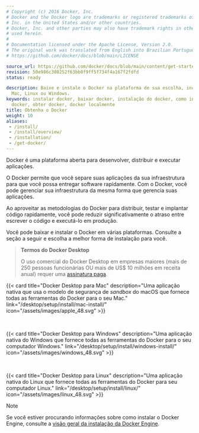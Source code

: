 ```yaml
---
# Copyright (c) 2016 Docker, Inc.
# Docker and the Docker logo are trademarks or registered trademarks of Docker,
# Inc. in the United States and/or other countries.
# Docker, Inc. and other parties may also have trademark rights in other terms
# used herein.
#
# Documentation licensed under the Apache License, Version 2.0.
# The original work was translated from English into Brazilian Portuguese.
# https://github.com/docker/docs/blob/main/LICENSE

source_url: https://github.com/docker/docs/blob/main/content/get-started/get-docker.md
revision: 50e986c308252f63bb0f9ff5f734f4a167f2fdfd
status: ready

description: Baixe e instale o Docker na plataforma de sua escolha, incluindo
  Mac, Linux ou Windows.
keywords: instalar docker, baixar docker, instalação do docker, como instalar
  docker, obter docker, docker localmente
title: Obtenha o Docker
weight: 10
aliases:
 - /install/
 - /install/overview/
 - /installation/
 - /get-docker/
---
```

Docker é uma plataforma aberta para desenvolver, distribuir e executar
aplicações.

O Docker permite que você separe suas aplicações da sua infraestrutura para que
você possa entregar software rapidamente.
Com o Docker, você pode gerenciar sua infraestrutura da mesma forma que gerencia
suas aplicações.

Ao aproveitar as metodologias do Docker para distribuir, testar e implantar
código rapidamente, você pode reduzir significativamente o atraso entre escrever
o código e executá-lo em produção.

Você pode baixar e instalar o Docker em várias plataformas.
Consulte a seção a seguir e escolha a melhor forma de instalação para você.

> **Termos do Docker Desktop**
>
> O uso comercial do Docker Desktop em empresas maiores (mais de 250 pessoas
> funcionárias OU mais de US$ 10 milhões em receita anual) requer uma
> [assinatura paga](https://www.docker.com/pricing/).

{{< card
  title="Docker Desktop para Mac"
  description="Uma aplicação nativa que usa o modelo de segurança de _sandbox_ do macOS que fornece todas as ferramentas do Docker para o seu Mac."
  link="/desktop/setup/install/mac-install/"
  icon="/assets/images/apple_48.svg" >}}

<br>

{{< card
  title="Docker Desktop para Windows"
  description="Uma aplicação nativa do Windows que fornece todas as ferramentas do Docker para o seu computador Windows."
  link="/desktop/setup/install/windows-install/"
  icon="/assets/images/windows_48.svg" >}}

<br>

{{< card
  title="Docker Desktop para Linux"
  description="Uma aplicação nativa do Linux que fornece todas as ferramentas do Docker para seu computador Linux."
  link="/desktop/setup/install/linux/"
  icon="/assets/images/linux_48.svg" >}}

> [!NOTE]
>
> Se você estiver procurando informações sobre como instalar o Docker Engine,
> consulte a [visão geral da instalação da Docker Engine](/engine/install/).
